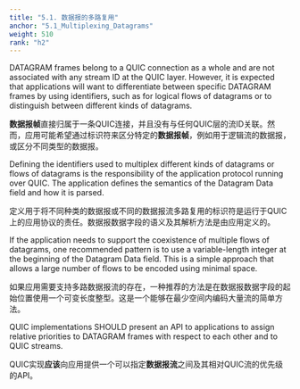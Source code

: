 ```yaml
---
title: "5.1. 数据报的多路复用"
anchor: "5.1_Multiplexing_Datagrams"
weight: 510
rank: "h2"
---
```


DATAGRAM frames belong to a QUIC connection as a whole and are not associated with any stream ID at the QUIC layer. However, it is expected that applications will want to differentiate between specific DATAGRAM frames by using identifiers, such as for logical flows of datagrams or to distinguish between different kinds of datagrams.

**数据报帧**直接归属于一条QUIC连接，并且没有与任何QUIC层的流ID关联。然而，应用可能希望通过标识符来区分特定的**数据报帧**，例如用于逻辑流的数据报，或区分不同类型的数据报。

Defining the identifiers used to multiplex different kinds of datagrams or flows of datagrams is the responsibility of the application protocol running over QUIC. The application defines the semantics of the Datagram Data field and how it is parsed.

定义用于将不同种类的数据报或不同的数据报流多路复用的标识符是运行于QUIC上的应用协议的责任。数据报数据字段的语义及其解析方法是由应用定义的。

If the application needs to support the coexistence of multiple flows of datagrams, one recommended pattern is to use a variable-length integer at the beginning of the Datagram Data field. This is a simple approach that allows a large number of flows to be encoded using minimal space.

如果应用需要支持多路数据报流的存在，一种推荐的方法是在数据报数据字段的起始位置使用一个可变长度整型。这是一个能够在最少空间内编码大量流的简单方法。

QUIC implementations SHOULD present an API to applications to assign relative priorities to DATAGRAM frames with respect to each other and to QUIC streams.

QUIC实现**应该**向应用提供一个可以指定**数据报流**之间及其相对QUIC流的优先级的API。
